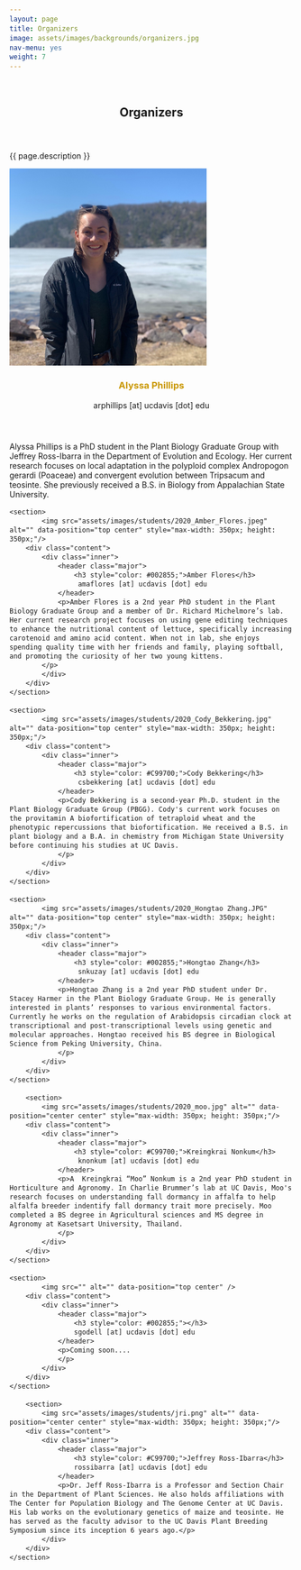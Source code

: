 ```yaml
---
layout: page
title: Organizers
image: assets/images/backgrounds/organizers.jpg
nav-menu: yes
weight: 7
---
```


<!-- Banner -->
<!-- Note: The "styleN" class below should match that of the header element. -->
<section id="banner" class="style2">
	<div class="inner">
		<span class="image">
			<img src="{{ site.baseurl }}/{{ page.image }}" alt="" />
		</span>
		<header class="major">
			<h1>Organizers</h1>
		</header>
		<div class="content">
			<p>{{ page.description }}</p>
		</div>
	</div>
</section>

<!-- Main -->
<div id="main">

<!-- One -->
<section id="one">
	<div class="inner">
	</div>
</section>

<!-- Two -->
<section id="two" class="spotlights">
	<section>
			<img src="assets/images/students/2020_Alyssa Phillips.jpg" alt="" data-position="top center" style="max-width: 350px; height: 350px;"/>
		<div class="content">
			<div class="inner">
				<header class="major">
					<h3 style="color: #C99700;">Alyssa Phillips</h3>
                     arphillips [at] ucdavis [dot] edu
				</header>
				<p> Alyssa Phillips is a PhD student in the Plant Biology Graduate Group with Jeffrey Ross-Ibarra in the Department of Evolution and Ecology. Her current research focuses on local adaptation in the polyploid complex Andropogon gerardi (Poaceae) and convergent evolution between Tripsacum and teosinte. She previously received a B.S. in Biology from Appalachian State University.
                </p>
			</div>
		</div>
	</section>

	<section>
			<img src="assets/images/students/2020_Amber_Flores.jpeg" alt="" data-position="top center" style="max-width: 350px; height: 350px;"/>
		<div class="content">
			<div class="inner">
				<header class="major">
                    <h3 style="color: #002855;">Amber Flores</h3>
                     amaflores [at] ucdavis [dot] edu
				</header>
				<p>Amber Flores is a 2nd year PhD student in the Plant Biology Graduate Group and a member of Dr. Richard Michelmore’s lab. Her current research project focuses on using gene editing techniques to enhance the nutritional content of lettuce, specifically increasing carotenoid and amino acid content. When not in lab, she enjoys spending quality time with her friends and family, playing softball, and promoting the curiosity of her two young kittens. 
			</p>
			</div>
		</div>
	</section>

	<section>
			<img src="assets/images/students/2020_Cody_Bekkering.jpg" alt="" data-position="top center" style="max-width: 350px; height: 350px;"/>
		<div class="content">
			<div class="inner">
				<header class="major">
					<h3 style="color: #C99700;">Cody Bekkering</h3>
                     csbekkering [at] ucdavis [dot] edu
				</header>
				<p>Cody Bekkering is a second-year Ph.D. student in the Plant Biology Graduate Group (PBGG). Cody's current work focuses on the provitamin A biofortification of tetraploid wheat and the phenotypic repercussions that biofortification. He received a B.S. in plant biology and a B.A. in chemistry from Michigan State University before continuing his studies at UC Davis.
				</p>
			</div>
		</div>
	</section>

	<section>
			<img src="assets/images/students/2020_Hongtao Zhang.JPG" alt="" data-position="top center" style="max-width: 350px; height: 350px;"/>
		<div class="content">
			<div class="inner">
				<header class="major">
					<h3 style="color: #002855;">Hongtao Zhang</h3>
                     snkuzay [at] ucdavis [dot] edu
				</header>
                <p>Hongtao Zhang is a 2nd year PhD student under Dr. Stacey Harmer in the Plant Biology Graduate Group. He is generally interested in plants’ responses to various environmental factors. Currently he works on the regulation of Arabidopsis circadian clock at transcriptional and post-transcriptional levels using genetic and molecular approaches. Hongtao received his BS degree in Biological Science from Peking University, China.
                </p>
			</div>
		</div>
	</section>

		<section>
			<img src="assets/images/students/2020_moo.jpg" alt="" data-position="center center" style="max-width: 350px; height: 350px;"/>
		<div class="content">
			<div class="inner">
				<header class="major">
					<h3 style="color: #C99700;">Kreingkrai Nonkum</h3>
					 knonkum [at] ucdavis [dot] edu
				</header>
				<p>A  Kreingkrai “Moo” Nonkum is a 2nd year PhD student in Horticulture and Agronomy. In Charlie Brummer’s lab at UC Davis, Moo's research focuses on understanding fall dormancy in affalfa to help alfalfa breeder indentify fall dormancy trait more precisely. Moo completed a BS degree in Agricultural sciences and MS degree in Agronomy at Kasetsart University, Thailand.
				</p>
			</div>
		</div>
	</section>

	<section>
			<img src="" alt="" data-position="top center" />
		<div class="content">
			<div class="inner">
				<header class="major">
					<h3 style="color: #002855;"></h3>
                    sgodell [at] ucdavis [dot] edu
				</header>
				<p>Coming soon....
				</p>
			</div>
		</div>
	</section>

		<section>
			<img src="assets/images/students/jri.png" alt="" data-position="center center" style="max-width: 350px; height: 350px;"/>
		<div class="content">
			<div class="inner">
				<header class="major">
					<h3 style="color: #C99700;">Jeffrey Ross-Ibarra</h3>
					rossibarra [at] ucdavis [dot] edu
				</header>
				<p>Dr. Jeff Ross-Ibarra is a Professor and Section Chair in the Department of Plant Sciences. He also holds affiliations with The Center for Population Biology and The Genome Center at UC Davis. His lab works on the evolutionary genetics of maize and teosinte. He has served as the faculty advisor to the UC Davis Plant Breeding Symposium since its inception 6 years ago.</p>
			</div>
		</div>
	</section>
